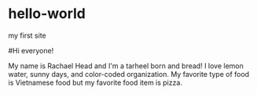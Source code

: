 # hello-world
my first site

#Hi everyone!

My name is Rachael Head and I'm a tarheel born and bread! I love lemon water, sunny days, and color-coded organization. My favorite type of food is Vietnamese food but my favorite food item is pizza. 
